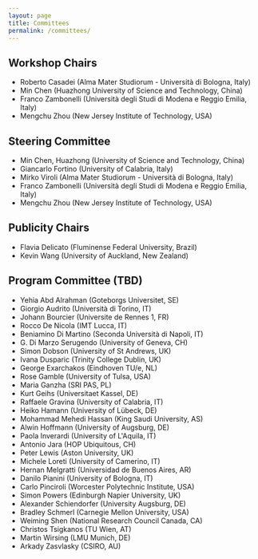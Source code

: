 ```yaml
---
layout: page
title: Committees
permalink: /committees/
---
```


## Workshop Chairs

- Roberto Casadei (Alma Mater Studiorum - Università di Bologna, Italy)
- Min Chen (Huazhong University of Science and Technology, China)
- Franco Zambonelli (Università degli Studi di Modena e Reggio Emilia, Italy)
- Mengchu Zhou (New Jersey Institute of Technology, USA)

## Steering Committee

- Min Chen, Huazhong (University of Science and Technology, China)
- Giancarlo Fortino (University of Calabria, Italy)
- Mirko Viroli (Alma Mater Studiorum - Università di Bologna, Italy)
- Franco Zambonelli (Università degli Studi di Modena e Reggio Emilia, Italy)
- Mengchu Zhou (New Jersey Institute of Technology, USA)

## Publicity Chairs

- Flavia Delicato (Fluminense Federal University, Brazil)
- Kevin Wang (University of Auckland, New Zealand)

## Program Committee (TBD)

- Yehia Abd Alrahman (Goteborgs Universitet, SE)
- Giorgio Audrito (Università di Torino, IT)
- Johann Bourcier (Universite de Rennes 1, FR)
- Rocco De Nicola (IMT Lucca, IT)
- Beniamino Di Martino (Seconda Università di Napoli, IT)
- G. Di Marzo Serugendo (University of Geneva, CH)
- Simon Dobson (University of St Andrews, UK)
- Ivana Dusparic (Trinity College Dublin, UK)
- George Exarchakos (Eindhoven TU/e, NL)
- Rose Gamble (University of Tulsa, USA)
- Maria Ganzha (SRI PAS, PL)
- Kurt Geihs (Universitaet Kassel, DE)
- Raffaele Gravina (University of Calabria, IT)
- Heiko Hamann (University of Lübeck, DE)
- Mohammad Mehedi Hassan (King Saudi University, AS)
- Alwin Hoffmann (University of Augsburg, DE)
- Paola Inverardi (University of L'Aquila, IT)
- Antonio Jara (HOP Ubiquitous, CH)
- Peter Lewis (Aston University, UK)
- Michele Loreti (University of Camerino, IT)
- Hernan Melgratti (Universidad de Buenos Aires, AR)
- Danilo Pianini (University of Bologna, IT)
- Carlo Pinciroli (Worcester Polytechnic Institute, USA)
- Simon Powers (Edinburgh Napier University, UK)
- Alexander Schiendorfer (University Augsburg, DE)
- Bradley Schmerl (Carnegie Mellon University, USA)
- Weiming Shen (National Research Council Canada, CA)
- Christos Tsigkanos (TU Wien, AT)
- Martin Wirsing (LMU Munich, DE)
- Arkady Zasvlasky (CSIRO, AU)
